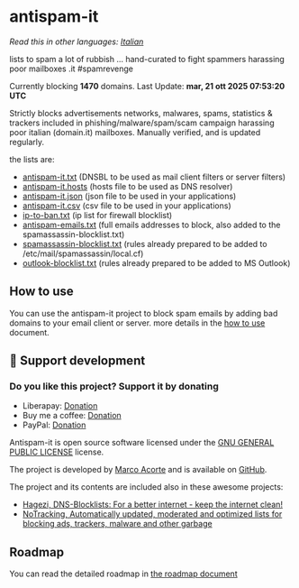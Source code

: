 # antispam-it

*Read this in other languages: [Italian](README.it.md)*

lists to spam a lot of rubbish ... hand-curated to fight spammers harassing poor mailboxes .it #spamrevenge

Currently blocking **1470** domains. Last Update: **mar, 21 ott 2025 07:53:20 UTC**

Strictly blocks advertisements networks, malwares, spams, statistics & trackers included in phishing/malware/spam/scam campaign harassing poor italian (domain.it) mailboxes. Manually verified, and is updated regularly.

the lists are:

- [antispam-it.txt](https://raw.githubusercontent.com/marco-acorte/antispam-it/main/antispam-it.txt) (DNSBL to be used as mail client filters or server filters)
- [antispam-it.hosts](https://raw.githubusercontent.com/marco-acorte/antispam-it/main/antispam-it.hosts) (hosts file to be used as DNS resolver)
- [antispam-it.json](https://raw.githubusercontent.com/marco-acorte/antispam-it/main/antispam-it.json) (json file to be used in your applications)
- [antispam-it.csv](https://raw.githubusercontent.com/marco-acorte/antispam-it/main/antispam-it.csv) (csv file to be used in your applications)
- [ip-to-ban.txt](https://raw.githubusercontent.com/marco-acorte/antispam-it/main/ip-to-ban.txt) (ip list for firewall blocklist)
- [antispam-emails.txt](https://raw.githubusercontent.com/marco-acorte/antispam-it/main/antispam-emails.txt) (full emails addresses to block, also added to the spamassassin-blocklist.txt)
- [spamassassin-blocklist.txt](https://raw.githubusercontent.com/marco-acorte/antispam-it/main/spamassassin-blocklist.txt) (rules already prepared to be added to /etc/mail/spamassassin/local.cf)
- [outlook-blocklist.txt](https://raw.githubusercontent.com/marco-acorte/antispam-it/main/outlook-blocklist.txt) (rules already prepared to be added to MS Outlook)

## How to use

You can use the antispam-it project to block spam emails by adding bad domains to your email client or server.
more details in the [how to use](docs/how-to-use.md) document.

## 💖 Support development

### Do you like this project? Support it by donating

- Liberapay: [Donation](https://liberapay.com/acor3/donate)
- Buy me a coffee: [Donation](https://buymeacoffee.com/marcoacorte)
- PayPal: [Donation](https://www.paypal.com/donate?business=4RXVK5TKS3YT2&currency_code=EUR)

Antispam-it is open source software licensed under the [GNU GENERAL PUBLIC LICENSE](LICENSE) license.

The project is developed by [Marco Acorte](https://marcoacorte.com) and is available on [GitHub](https://github.com/marco-acorte/antispam-it).

The project and its contents are included also in these awesome projects:

- [Hagezi, DNS-Blocklists: For a better internet - keep the internet clean!](https://github.com/hagezi/dns-blocklists/)
- [NoTracking, Automatically updated, moderated and optimized lists for blocking ads, trackers, malware and other garbage](https://github.com/notracking/hosts-blocklists)

## Roadmap

You can read the detailed roadmap in [the roadmap document](docs/roadmap.md)
